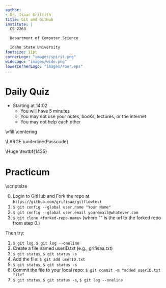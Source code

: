 ```yaml
---
author:
- Dr. Isaac Griffith
title: Git and GitHub
institute: |
  CS 2263

  Department of Computer Science

  Idaho State University
fontsize: 11pt
cornerLogo: "images/spirit.png"
wideLogo: "images/wide.png"
lowerCornerLogo: "images/roar.eps"
...
```


# Daily Quiz

* Starting at 14:02
  - You will have 5 minutes
  - You may not use your notes, books, lectures, or the internet
  - You may not help each other

\vfill
\centering

\LARGE \underline{Passcode}

\Huge \textbf{1425}

# Practicum

\scriptsize

0. Login to GitHub and Fork the repo at `https://github.com/grifisaa/gitflowtest`
1. `$ git config --global user.name "Your Name"`
2. `$ git config --global user.email youremail@whatever.com`
3. `$ git clone <forked-repo-name>` (where "<forked-repo-name>" is the url to the forked repo from step 0.)

Then try:

1. `$ git log`, `$ git log --oneline`
2. Create a file named userID.txt (e.g., grifisaa.txt)
3. `$ git status`, `$ git status -s`
4. Add the file: `$ git add userID.txt`
5. `$ git status`, `$ git status -s`
6. Commit the file to your local repo:
  `$ git commit -m "added userID.txt file"`
7. `$ git status`, `$ git status -s`, `$ git log --oneline`
